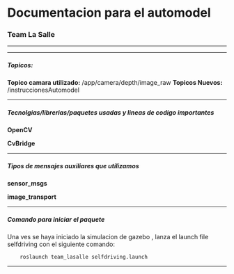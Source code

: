 <h1>Documentacion para el automodel</h1> <h3>Team La Salle</h3>

****
****
<h5>Topicos:</h5>

**Topico camara utilizado:** /app/camera/depth/image_raw
**Topicos Nuevos:** /instruccionesAutomodel
****

<h5> Tecnolgias/librerias/paquetes usadas y lineas de codigo importantes</h5>

**OpenCV**

**CvBridge**
****
<h5> Tipos de mensajes auxiliares que utilizamos</h5>

**sensor_msgs**

**image_transport**


****
<h5> Comando para iniciar el paquete</h5>
Una ves se haya iniciado la simulacion de gazebo , lanza el launch file selfdriving con el siguiente comando:

        roslaunch team_lasalle selfdriving.launch


****
